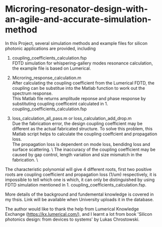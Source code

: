 # Microring-resonator-design-with-an-agile-and-accurate-simulation-method
In this Project, several simulation methods and example files for silicon photonic applications are provided, including
1. coupling_coefficients_calculation.fsp \
FDTD simulation for whispering-gallery modes resonance calculation, the example file is based on Lumerical. 

2. Microring_response_calculation.m \
After calculating the coupling coefficient from the Lumerical FDTD, the coupling can be substitue into the Matlab function to work out the spectrum response.\
This Matlab file returns amplitude reponse and phase response by substituting coupling coefficeint calculated in 1. coupling_coefficients_calculation.fsp

3. loss_calculation_all_pass.m or loss_calculation_add_drop.m \
Due the fabrication error, the design coupling coefficient may be different as the actual fabricated structure. To solve this problem, this Matlab script helps to calculate the coupling coeffcient and propagation loss. \
The propagation loss is dependent on mode loss, bendidng loss and surface scattering. \ 
The inaccuracy of the coupling coefficient may be caused by gap control, length variation and size mismatch in the fabrication. \

The characteristic polynomial will give 4 different roots, first two positive roots are coupling coefficient and propagation loss (1/um) respectively, it is impossible to tell which one is which, it can only be distinguished by using FDTD simulation mentioned in 1. coupling_coefficients_calculation.fsp. 


More details of the background and fundemental knowledge is covered in my thsis. Link will be available when University uploads it in the database. 

The author would like to thank the help from Lumerical Knowledge Exchange (https://kx.lumerical.com/), and I learnt a lot from book 'Silicon photonics design: from devices to systems' by Lukas Chrostowski. 

